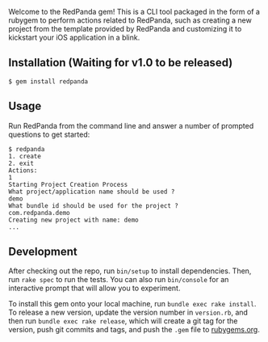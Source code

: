 Welcome to the RedPanda gem! This is a CLI tool packaged in the form of a rubygem to perform actions related to RedPanda, such as creating a new project from the template provided by RedPanda and customizing it to kickstart your iOS application in a blink.

## Installation (Waiting for v1.0 to be released)

    $ gem install redpanda

## Usage

Run RedPanda from the command line and answer a number of prompted questions to get started:

```
$ redpanda
1. create
2. exit
Actions:
1
Starting Project Creation Process
What project/application name should be used ?
demo
What bundle id should be used for the project ?
com.redpanda.demo
Creating new project with name: demo
...

```


## Development

After checking out the repo, run `bin/setup` to install dependencies. Then, run `rake spec` to run the tests. You can also run `bin/console` for an interactive prompt that will allow you to experiment.

To install this gem onto your local machine, run `bundle exec rake install`. To release a new version, update the version number in `version.rb`, and then run `bundle exec rake release`, which will create a git tag for the version, push git commits and tags, and push the `.gem` file to [rubygems.org](https://rubygems.org).
